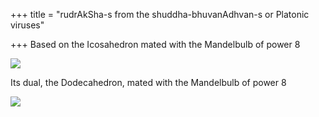 +++
title = "rudrAkSha-s from the shuddha-bhuvanAdhvan-s or Platonic viruses"

+++
Based on the Icosahedron mated with the Mandelbulb of power 8

[![](https://lh4.googleusercontent.com/-AFGzJKb2aKo/UXQ5DfzemtI/AAAAAAAACp0/r1w74ftdt_o/s800/mandel_bulb1_small.jpg)](https://picasaweb.google.com/lh/photo/OBQjKfKAIYbGGl9gkexcldMTjNZETYmyPJy0liipFm0?feat=embedwebsite)

Its dual, the Dodecahedron, mated with the Mandelbulb of power 8

[![](https://lh3.googleusercontent.com/-BnCvyebAfac/UXTIStvI5bI/AAAAAAAACqE/9nFFiq_x7Oc/s800/mandel_bulb2_small.jpg)](https://picasaweb.google.com/lh/photo/VAjTFEmkj5kHZyWc5gV1MtMTjNZETYmyPJy0liipFm0?feat=embedwebsite)
